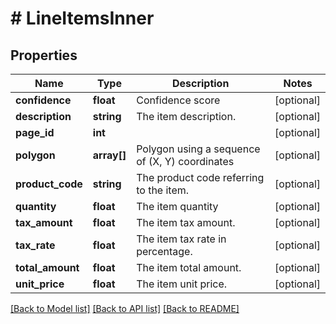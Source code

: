 # # LineItemsInner

## Properties

Name | Type | Description | Notes
------------ | ------------- | ------------- | -------------
**confidence** | **float** | Confidence score | [optional]
**description** | **string** | The item description. | [optional]
**page_id** | **int** |  | [optional]
**polygon** | **array[]** | Polygon using a sequence of (X, Y) coordinates | [optional]
**product_code** | **string** | The product code referring to the item. | [optional]
**quantity** | **float** | The item quantity | [optional]
**tax_amount** | **float** | The item tax amount. | [optional]
**tax_rate** | **float** | The item tax rate in percentage. | [optional]
**total_amount** | **float** | The item total amount. | [optional]
**unit_price** | **float** | The item unit price. | [optional]

[[Back to Model list]](../../README.md#models) [[Back to API list]](../../README.md#endpoints) [[Back to README]](../../README.md)
